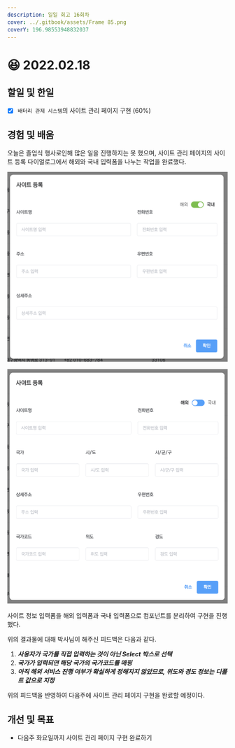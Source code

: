 ```yaml
---
description: 일일 회고 16회차
cover: ../.gitbook/assets/Frame 85.png
coverY: 196.98553948832037
---
```


# 😆 2022.02.18

## 할일 및 한일

* [x] `배터리 관제 시스템`의 사이트 관리 페이지 구현 (60%)

## 경험 및 배움

오늘은 졸업식 행사로인해 많은 일을 진행하지는 못 했으며, 사이트 관리 페이지의 사이트 등록 다이얼로그에서 해외와 국내 입력폼을 나누는 작업을 완료했다.

![국내 사이트 등록 입력폼](<../.gitbook/assets/image (2) (1) (1) (1) (1) (1).png>)

![해외 사이트 등록 입력](../.gitbook/assets/image.png)

사이트 정보 입력폼을 해외 입력폼과 국내 입력폼으로 컴포넌트를 분리하여 구현을 진행했다.&#x20;

위의 결과물에 대해 박사님이 해주신 피드백은 다음과 같다.

1. _**사용자가 국가를 직접 입력하는 것이 아닌 Select 박스로 선택**_
2. _**국가가 입력되면 해당 국가의 국가코드를 매핑**_
3. _**아직 해외 서비스 진행 여부가 확실하게 정해지지 않았므로, 위도와 경도 정보는 디폴트 값으로 지정**_



위의 피드백을 반영하여 다음주에 사이트 관리 페이지 구현을 완료할 예정이다.

## 개선 및 목표

* 다음주 화요일까지 사이트 관리 페이지 구현 완료하기

